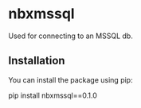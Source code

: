 # nbxmssql

Used for connecting to an MSSQL db.

## Installation

You can install the package using pip:

pip install nbxmssql==0.1.0
